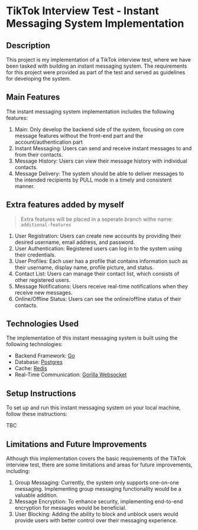 # TikTok Interview Test - Instant Messaging System Implementation

## Description
This project is my implementation of a TikTok interview test, where we have been tasked with building an instant messaging system. The requirements for this project were provided as part of the test and served as guidelines for developing the system.

## Main Features
The instant messaging system implementation includes the following features:

1. Main: Only develop the backend side of the system, focusing on core message features without the front-end part and the account/authentication part
2. Instant Messaging: Users can send and receive instant messages to and from their contacts.
3. Message History: Users can view their message history with individual contacts.
4. Message Delivery: The system should be able to deliver messages to the intended recipients by PULL mode in a timely and consistent manner.

## Extra features added by myself 
> Extra features will be placed in a seperate branch withe name: ``additional-features``
1. User Registration: Users can create new accounts by providing their desired username, email address, and password.
2. User Authentication: Registered users can log in to the system using their credentials.
3. User Profiles: Each user has a profile that contains information such as their username, display name, profile picture, and status.
4. Contact List: Users can manage their contact list, which consists of other registered users.
6. Message Notifications: Users receive real-time notifications when they receive new messages.
7. Online/Offline Status: Users can see the online/offline status of their contacts.

## Technologies Used
The implementation of this instant messaging system is built using the following technologies:

- Backend Framework: [Go](https://go.dev/)
- Database: [Postgres](https://www.postgresql.org/)
- Cache: [Redis](https://redis.io/)
- Real-Time Communication: [Gorilla Websocket](https://github.com/gorilla/websocket)

## Setup Instructions
To set up and run this instant messaging system on your local machine, follow these instructions:

TBC

## Limitations and Future Improvements
Although this implementation covers the basic requirements of the TikTok interview test, there are some limitations and areas for future improvements, including:

1. Group Messaging: Currently, the system only supports one-on-one messaging. Implementing group messaging functionality would be a valuable addition.
2. Message Encryption: To enhance security, implementing end-to-end encryption for messages would be beneficial.
3. User Blocking: Adding the ability to block and unblock users would provide users with better control over their messaging experience.
